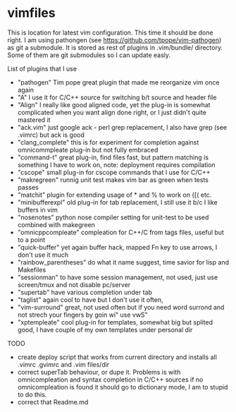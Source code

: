 vimfiles
========

This is location for latest vim configuration.
This time it should be done right. 
I am using pathongen (see https://github.com/tpope/vim-pathogen) as git a submodule.
It is stored as rest of plugins in .vim/bundle/ directory.
Some of them are git submodules so I can update easly.

List of plugins that I use
*   "pathogen"  Tim pope great plugin that made me reorganize vim once again
*   "A" I use it for C/C++ source for switching b/t source and header file 
*   "Align"  I really like good aligned code, 
        yet the plug-in is somewhat complicated when you want align done right,
    or I just didn't quite mastered it 
*   "ack.vim" just google ack - perl grep replacement, 
    I also have grep (see .vimrc) but ack is good
*   "clang_complete" this is for experiment for completion against omnicommpleate 
    plug-in but not fully embraced
*   "command-t" great plug-in, find files fast, 
    but pattern matching is something I have to work on, 
    note: deployment requires compilation
*   "cscope" small plug-in for cscope commands that I use for C/C++
*   "makregreen"  runnig unit test makes vim bar as green when tests passes
*   "matchit" plugin for extending usage of * and % to work on {[( etc. 
*   "minibufferexpl" old plug-in for tab replacement, I still use it
    b/c I like buffers in vim
*   "nosenotes"  python nose compiler setting for unit-test 
    to be used combined with makegreen 
*   "omnicppcompleate" compleation for C++/C from tags files, 
    useful but to a point
*   "quick-buffer" yet again buffer hack, 
    mapped Fn key to use arrows, I don't use it much
*   "rainbow_parentheses" do what it name suggest, 
    time savior for lisp and Makefiles
*   "sessionman" to have some session management, 
    not used, just use screen/tmux and not disable pc/server
*   "supertab" have various completion under tab
*   "taglist" again cool to have but I don't use it often, 
*   "vim-surround" great, not used often but if you need word surrond 
    and not strech your fingers by goin wi"<esc>  use vwS" 
*   "xptempleate" cool plug-in for templates, somewhat big but splited good,
    I have couple of my own templates under personal dir

TODO
* create deploy script that works from current directory and installs all .vimrc .gvimrc and .vim files/dir
* correct superTab behaviour, or dupe it. Problems is with omnicompleation and syntax completion in C/C++ 
    sources if no omnicompleation is found it should go to dictionary mode, I am to stupid to do this.
* correct that Readme.md
